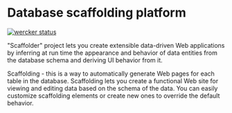 # Database scaffolding platform
[![wercker status](https://app.wercker.com/status/6e22a8e0832bbe9cb5c6f0ae259f38ac/s/master "wercker status")](https://app.wercker.com/project/byKey/6e22a8e0832bbe9cb5c6f0ae259f38ac)

"Scaffolder" project lets you create extensible data-driven Web applications by inferring at run time the appearance and behavior of data entities from the database schema and deriving UI behavior from it.

Scaffolding - this is a way to automatically generate Web pages for each table in the database. Scaffolding lets you create a functional Web site for viewing and editing data based on the schema of the data. You can easily customize scaffolding elements or create new ones to override the default behavior.

